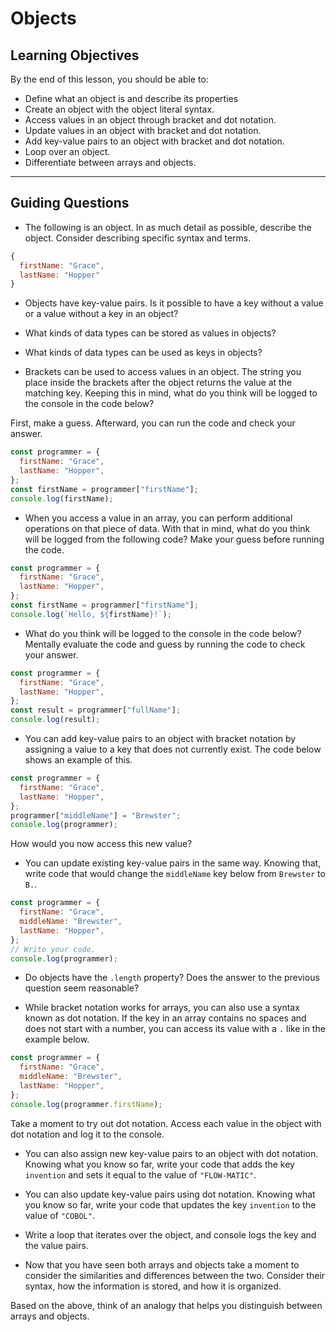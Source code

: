 # Objects

## Learning Objectives

By the end of this lesson, you should be able to:

- Define what an object is and describe its properties
- Create an object with the object literal syntax.
- Access values in an object through bracket and dot notation.
- Update values in an object with bracket and dot notation.
- Add key-value pairs to an object with bracket and dot notation.
- Loop over an object.
- Differentiate between arrays and objects.

---

## Guiding Questions

- The following is an object. In as much detail as possible, describe the object. Consider describing specific syntax and terms.

```js
{
  firstName: "Grace",
  lastName: "Hopper"
}
```

- Objects have key-value pairs. Is it possible to have a key without a value or a value without a key in an object?

- What kinds of data types can be stored as values in objects?

- What kinds of data types can be used as keys in objects?

- Brackets can be used to access values in an object. The string you place inside the brackets after the object returns the value at the matching key. Keeping this in mind, what do you think will be logged to the console in the code below?

First, make a guess. Afterward, you can run the code and check your answer.

```js
const programmer = {
  firstName: "Grace",
  lastName: "Hopper",
};
const firstName = programmer["firstName"];
console.log(firstName);
```

- When you access a value in an array, you can perform additional operations on that piece of data. With that in mind, what do you think will be logged from the following code? Make your guess before running the code.

```js
const programmer = {
  firstName: "Grace",
  lastName: "Hopper",
};
const firstName = programmer["firstName"];
console.log(`Hello, ${firstName}!`);
```

- What do you think will be logged to the console in the code below? Mentally evaluate the code and guess by running the code to check your answer.

```js
const programmer = {
  firstName: "Grace",
  lastName: "Hopper",
};
const result = programmer["fullName"];
console.log(result);
```

- You can add key-value pairs to an object with bracket notation by assigning a value to a key that does not currently exist. The code below shows an example of this.

```js
const programmer = {
  firstName: "Grace",
  lastName: "Hopper",
};
programmer["middleName"] = "Brewster";
console.log(programmer);
```

How would you now access this new value?

- You can update existing key-value pairs in the same way. Knowing that, write code that would change the `middleName` key below from `Brewster` to `B.`.

```js
const programmer = {
  firstName: "Grace",
  middleName: "Brewster",
  lastName: "Hopper",
};
// Write your code.
console.log(programmer);
```

- Do objects have the `.length` property? Does the answer to the previous question seem reasonable?

- While bracket notation works for arrays, you can also use a syntax known as dot notation. If the key in an array contains no spaces and does not start with a number, you can access its value with a `.` like in the example below.

```js
const programmer = {
  firstName: "Grace",
  middleName: "Brewster",
  lastName: "Hopper",
};
console.log(programmer.firstName);
```

Take a moment to try out dot notation. Access each value in the object with dot notation and log it to the console.

- You can also assign new key-value pairs to an object with dot notation. Knowing what you know so far, write your code that adds the key `invention` and sets it equal to the value of `"FLOW-MATIC"`.

- You can also update key-value pairs using dot notation. Knowing what you know so far, write your code that updates the key `invention` to the value of `"COBOL"`.

- Write a loop that iterates over the object, and console logs the key and the value pairs.

- Now that you have seen both arrays and objects take a moment to consider the similarities and differences between the two. Consider their syntax, how the information is stored, and how it is organized.

Based on the above, think of an analogy that helps you distinguish between arrays and objects.

